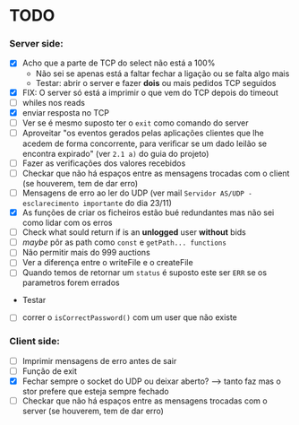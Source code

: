 # TODO

### Server side:

- [x] Acho que a parte de TCP do select não está a 100%
  - Não sei se apenas está a faltar fechar a ligação ou se falta algo mais
  - Testar: abrir o server e fazer **dois** ou mais pedidos TCP seguidos
- [x] FIX: O server só está a imprimir o que vem do TCP depois do timeout
- [ ] whiles nos reads
- [x] enviar resposta no TCP
- [ ] Ver se é mesmo suposto ter o `exit` como comando do server
- [ ] Aproveitar "os eventos gerados pelas aplicações clientes que lhe acedem de forma concorrente, para veriﬁcar se um dado leilão se encontra expirado" (ver `2.1 a)` do guia do projeto)
- [ ] Fazer as verificações dos valores recebidos
- [ ] Checkar que não há espaços entre as mensagens trocadas com o client (se houverem, tem de dar erro)
- [ ] Mensagens de erro ao ler do UDP (ver mail `Servidor AS/UDP - esclarecimento importante` do dia 23/11)
- [x] As funções de criar os ficheiros estão bué redundantes mas não sei como lidar com os erros
- [ ] Check what sould return if is an **unlogged** user **without** bids
- [ ] _maybe_ pôr as path como `const` e `getPath... functions`
- [ ] Não permitir mais do 999 auctions
- [ ] Ver a diferença entre o writeFile e o createFile
- [ ] Quando temos de retornar um `status` é suposto este ser `ERR` se os parametros forem errados

- Testar
- [ ] correr o `isCorrectPassword()` com um user que não existe

### Client side:

- [ ] Imprimir mensagens de erro antes de sair
- [ ] Função de exit
- [x] Fechar sempre o socket do UDP ou deixar aberto? --> tanto faz mas o stor prefere que esteja sempre fechado
- [ ] Checkar que não há espaços entre as mensagens trocadas com o server (se houverem, tem de dar erro)
